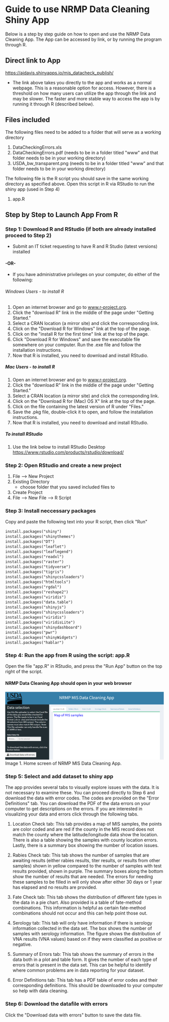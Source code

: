 
# Guide to use NRMP Data Cleaning Shiny App

Below is a step by step guide on how to open and use the NRMP Data Cleaning App. The App can be accessed by link, or by running the program through R. 

## Direct link to App

 https://ajdavis.shinyapps.io/mis_datacheck_publish/  
 - The link above takes you directly to the app and works as a normal webpage. This is a reasonable option for access. However, there is a threshold on how many users can utilize the app through the link and may be slower. The faster and more stable way to access the app is by running it through R (described below). 

## Files included

The following files need to be added to a folder that will serve as a working directory  
1.	DataCheckingErrors.xls  
2.	DataCheckingErrors.pdf (needs to be in a folder titled "www" and that folder needs to be in your working directory)
3.	USDA_bw_transparent.png (needs to be in a folder titled "www" and that folder needs to be in your working directory)

The following file is the R script you should save in the same working directory as specified above. Open this script in R via RStudio to run the shiny app (used in Step 4)  
1.	app.R

## Step by Step to Launch App From R

### Step 1: Download R and RStudio (if both are already installed proceed to Step 2)

- Submit an IT ticket requesting to have R and R Studio (latest versions) installed 

#### -OR-

- If you have administrative privileges on your computer, do either of the following:  

###### Windows Users - to install R
  
   1. Open an internet browser and go to www.r-project.org. 
   2. Click the "download R" link in the middle of the page under "Getting Started." 
   3. Select a CRAN location (a mirror site) and click the corresponding link. 
   4. Click on the "Download R for Windows" link at the top of the page. 
   5. Click on the "install R for the first time" link at the top of the page. 
   6. Click "Download R for Windows" and save the executable file somewhere on your computer.  Run the .exe file and follow the installation instructions.
   7. Now that R is installed, you need to download and install RStudio. 
   
##### Mac Users - to install R
    
   1. Open an internet browser and go to www.r-project.org.
   2. Click the "download R" link in the middle of the page under "Getting Started."
   3. Select a CRAN location (a mirror site) and click the corresponding link.
   4. Click on the "Download R for (Mac) OS X" link at the top of the page.
   5. Click on the file containing the latest version of R under "Files."
   6. Save the .pkg file, double-click it to open, and follow the installation instructions.
   7. Now that R is installed, you need to download and install RStudio.
    
##### To install RStudio
   1. Use the link below to install RStudio Desktop  
   https://www.rstudio.com/products/rstudio/download/
   
### Step 2: Open RStudio and create a new project 
1. File --> New Project 
2. Existing Directory 
   - choose folder that you saved included files to
3. Create Project
4. File --> New File --> R Script

### Step 3: Install neccessary packages

Copy and paste the following text into your R script, then click "Run"

    install.packages("shiny")   
    install.packages("shinythemes")    
    install.packages("DT")  
    install.packages("leaflet")  
    install.packages("leaflegend")  
    install.packages("readxl")    
    install.packages("raster")  
    install.packages("tidyverse")  
    install.packages("tigris")  
    install.packages("shinycssloaders")  
    install.packages("htmltools")  
    install.packages("rgdal")  
    install.packages("reshape2")  
    install.packages("viridis")  
    install.packages("data.table")  
    install.packages("shinyjs")  
    install.packages("shinycssloaders")  
    install.packages("viridis")  
    install.packages("viridisLite")  
    install.packages("shinydashboard")  
    install.packages("pwr")  
    install.packages("shinyWidgets")  
    install.packages("hablar")  

### Step 4: Run the app from R using the script: app.R

Open the file "app.R" in RStudio, and press the "Run App" button on the top right of the script.

#### NRMP Data Cleaning App should open in your web browser

![alt text](https://github.com/AmyJDavis/NRMPDataCleaning/blob/main/NRMP%20MIS%20Data%20Cleaning%20App.png?raw=true)  
Image 1. Home screen of NRMP MIS Data Cleaning App.

### Step 5: Select and add dataset to shiny app

The app provides several tabs to visually explore issues with the data.  It is not necessary to examine these.  You can proceed directly to Step 6 and download the data with error codes.  The codes are provided on the "Error Definitions" tab.  You can download the PDF of the data errors on your computer to get descriptions on the errors.  If you are interested in visualizing your data and errors click through the following tabs. 

1. Location Check tab: This tab provides a map of MIS samples, the points are color coded and are red if the county in the MIS record does not match the county where the latitude/longitude data show the location. There is also a table showing the samples with county location errors. Lastly, there is a summary box showing the number of location issues.

2. Rabies Check tab: This tab shows the number of samples that are awaiting results (either rabies results, titer results, or results from other samples) shown in yellow compared to the number of samples with test results provided, shown in purple. The summary boxes along the bottom show the number of results that are needed.  The errors for needing these samples to be filled in will only show after either 30 days or 1 year has elapsed and no results are provided. 

3. Fate Check tab: This tab shows the distribution of different fate types in the data in a pie chart.  Also provided is a table of fate-method combinations.  This information is helpful as certain fate-method combinations should not occur and this can help point those out.

4. Serology tab: This tab will only have information if there is serology information collected in the data set.  The box shows the number of samples with serology information. The figure shows the distribution of VNA results (VNA values) based on if they were classified as positive or negative. 

5. Summary of Errors tab: This tab shows the summary of errors in the data both in a plot and table form.  It gives the number of each type of errors that is present in the data set.   This can be helpful to identify where common problems are in data reporting for your dataset. 

6. Error Definitions tab: This tab has a PDF table of error codes and their corresponding definitions.  This should be downloaded to your computer so help with data cleaning. 

### Step 6: Download the datafile with errors 

Click the "Download data with errors" button to save the data file.
